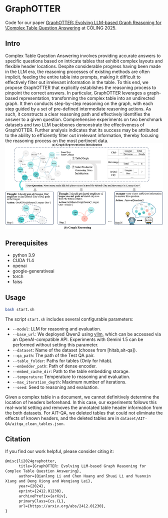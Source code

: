 # GraphOTTER
Code for our paper [GraphOTTER: Evolving LLM-based Graph Reasoning for \\Complex Table Question Answering](https://arxiv.org/pdf/2412.01230) at COLING 2025.

## Intro
Complex Table Question Answering involves providing accurate answers to specific questions based on intricate tables that exhibit complex layouts and flexible header locations. Despite considerable progress having been made in the LLM era, the reasoning processes of existing methods are often implicit, feeding the entire table into prompts, making it difficult to effectively filter out irrelevant information in the table. To this end, we propose GraphOTTER that explicitly establishes the reasoning process to pinpoint the correct answers. In particular, GraphOTTER leverages a graph-based representation, transforming the complex table into an undirected graph. It then conducts step-by-step reasoning on the graph, with each step guided by a set of pre-defined intermediate reasoning actions. As such, it constructs a clear reasoning path and effectively identifies the answer to a given question. Comprehensive experiments on two benchmark datasets and two LLM backbones demonstrate the effectiveness of GraphOTTER. Further analysis indicates that its success may be attributed to the ability to efficiently filter out irrelevant information, thereby focusing the reasoning process on the most pertinent data. 
![img.png](images/img.png)

## Prerequisites
- python 3.9
- CUDA 11.4
- openai
- google-generativeai
- torch
- faiss

## Usage
```bash
bash start.sh
```

The script `start.sh` includes several configurable parameters:
- `--model`: LLM for reasoning and evaluation.
- `--base_url`: We deployed Qwen2 using [vllm](https://qwen.readthedocs.io/zh-cn/latest/deployment/vllm.html#openai-compatible-api-service), which can be accessed via an OpenAI-compatible API. Experiments with Gemini 1.5 can be performed without setting this parameter.
- `--dataset`: Name of the dataset (choose from [hitab,ait-qa]).
- `--qa_path`: The path of the Test QA pair.
- `--table_folder`: Paths for tables (Only for hitab).
- `--embedder_path`: Path of dense encoder.
- `--embed_cache_dir`: Path to the table embedding storage.
- `--temperature`: Temperature to reasoning and evaluation.
- `--max_iteration_depth`: Maximum number of iterations.
- `--seed`: Seed to reasoning and evaluation.

Given a complex table in a document, we cannot definitively determine the location of headers beforehand. In this case, our experiments follows this real-world setting and removes the annotated table header information from the both datasets. For AIT-QA, we deleted tables that could not eliminate the effects of known headers, and the deleted tables are in `dataset/AIT-QA/aitqa_clean_tables.json`.

## Citation

If you find our work helpful, please consider citing it:
```
@misc{li2024graphotter,
      title={GraphOTTER: Evolving LLM-based Graph Reasoning for Complex Table Question Answering}, 
      author={Qianlong Li and Chen Huang and Shuai Li and Yuanxin Xiang and Deng Xiong and Wenqiang Lei},
      year={2024},
      eprint={2412.01230},
      archivePrefix={arXiv},
      primaryClass={cs.CL},
      url={https://arxiv.org/abs/2412.01230}, 
}
```